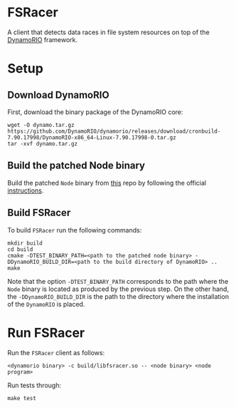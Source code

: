 FSRacer
=======

A client that detects data races in file system resources
on top of the [DynamoRIO](https://www.dynamorio.org) framework.


# Setup

## Download DynamoRIO

First, download the binary package of the DynamoRIO core:

```
wget -O dynamo.tar.gz https://github.com/DynamoRIO/dynamorio/releases/download/cronbuild-7.90.17998/DynamoRIO-x86_64-Linux-7.90.17998-0.tar.gz
tar -xvf dynamo.tar.gz
```

## Build the patched Node binary

Build the patched `Node` binary from [this](https://github.com/theosotr/node) repo
by following the official [instructions](https://github.com/theosotr/node/blob/v10.15.3-patch/BUILDING.md#unixmacos).


## Build FSRacer 

To build `FSRacer` run the following commands:

```
mkdir build
cd build
cmake -DTEST_BINARY_PATH=<path to the patched node binary> -DDynamoRIO_BUILD_DIR=<path to the build directory of DynamoRIO> ..
make
```

Note that the option `-DTEST_BINARY_PATH` corresponds to the path
where the `Node` binary is located as produced by the previous step.
On the other hand, the `-DDynamoRIO_BUILD_DIR` is the path to the
directory where the installation of the `DynamoRIO` is placed.


# Run FSRacer

Run the `FSRacer` client as follows:

```
<dynamorio binary> -c build/libfsracer.so -- <node binary> <node program>
```

Run tests through:

```
make test
```
